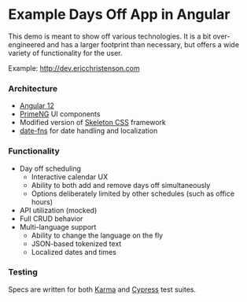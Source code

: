 # Example Days Off App in Angular

This demo is meant to show off various technologies. It is a bit over-engineered and has a larger footprint than  necessary, but offers a wide variety of functionality for the user.   

Example: http://dev.ericchristenson.com

### Architecture
* [Angular 12](https://angular.io/docs)
* [PrimeNG](https://www.primefaces.org/primeng/) UI components
* Modified version of [Skeleton CSS](http://getskeleton.com/) framework
* [date-fns](https://date-fns.org/) for date handling and localization

### Functionality
* Day off scheduling
  * Interactive calendar UX
  * Ability to both add and remove days off simultaneously
  * Options deliberately limited by other schedules (such as office hours)
* API utilization (mocked)
* Full CRUD behavior 
* Multi-language support
  * Ability to change the language on the fly
  * JSON-based tokenized text
  * Localized dates and times

### Testing
Specs are written for both [Karma](https://karma-runner.github.io/) and [Cypress](https://www.cypress.io/) test suites. 
